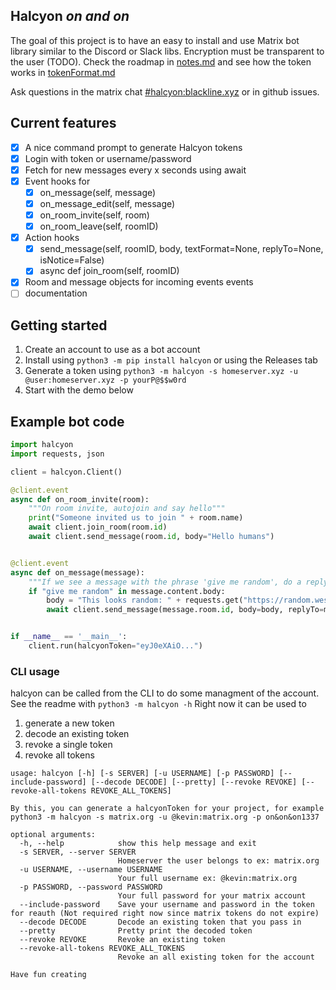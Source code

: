 ## Halcyon *on and on*

The goal of this project is to have an easy to install and use Matrix bot library similar to the Discord or Slack libs.
Encryption must be transparent to the user (TODO). Check the roadmap in [notes.md](./notes.md) and see how the token works in [tokenFormat.md](./tokenFormat.md)

Ask questions in the matrix chat [#halcyon:blackline.xyz](https://matrix.to/#/#halcyon:blackline.xyz) or in github issues.

## Current features
- [x] A nice command prompt to generate Halcyon tokens
- [x] Login with token or username/password
- [x] Fetch for new messages every x seconds using await
- [x] Event hooks for
    - [x] on_message(self, message)
    - [x] on_message_edit(self, message)
    - [x] on_room_invite(self, room)
    - [x] on_room_leave(self, roomID)
- [x] Action hooks
    - [x] send_message(self, roomID, body, textFormat=None, replyTo=None, isNotice=False)
    - [x] async def join_room(self, roomID)
- [x] Room and message objects for incoming events events
- [ ] documentation

## Getting started
1. Create an account to use as a bot account
2. Install using `python3 -m pip install halcyon` or using the Releases tab
3. Generate a token using `python3 -m halcyon -s homeserver.xyz -u @user:homeserver.xyz -p yourP@$$w0rd`
4. Start with the demo below

## Example bot code

```python
import halcyon
import requests, json

client = halcyon.Client()

@client.event
async def on_room_invite(room):
    """On room invite, autojoin and say hello"""
    print("Someone invited us to join " + room.name)
    await client.join_room(room.id)
    await client.send_message(room.id, body="Hello humans")


@client.event
async def on_message(message):
    """If we see a message with the phrase 'give me random', do a reply message with 32 random characters"""
    if "give me random" in message.content.body:
        body = "This looks random: " + requests.get("https://random.wesring.com").json()["value"]
        await client.send_message(message.room.id, body=body, replyTo=message.event.id)


if __name__ == '__main__':
    client.run(halcyonToken="eyJ0eXAiO...")
```

### CLI usage
halcyon can be called from the CLI to do some managment of the account. \
See the readme with `python3 -m halcyon -h`
Right now it can be used to
1. generate a new token
2. decode an existing token
3. revoke a single token
4. revoke all tokens

```
usage: halcyon [-h] [-s SERVER] [-u USERNAME] [-p PASSWORD] [--include-password] [--decode DECODE] [--pretty] [--revoke REVOKE] [--revoke-all-tokens REVOKE_ALL_TOKENS]

By this, you can generate a halcyonToken for your project, for example python3 -m halcyon -s matrix.org -u @kevin:matrix.org -p on&on&on1337

optional arguments:
  -h, --help            show this help message and exit
  -s SERVER, --server SERVER
                        Homeserver the user belongs to ex: matrix.org
  -u USERNAME, --username USERNAME
                        Your full username ex: @kevin:matrix.org
  -p PASSWORD, --password PASSWORD
                        Your full password for your matrix account
  --include-password    Save your username and password in the token for reauth (Not required right now since matrix tokens do not expire)
  --decode DECODE       Decode an existing token that you pass in
  --pretty              Pretty print the decoded token
  --revoke REVOKE       Revoke an existing token
  --revoke-all-tokens REVOKE_ALL_TOKENS
                        Revoke an all existing token for the account

Have fun creating
```
